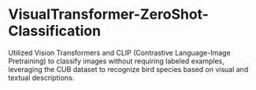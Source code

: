 # VisualTransformer-ZeroShot-Classification
Utilized Vision Transformers and CLIP (Contrastive Language-Image Pretraining) to classify images without requiring labeled examples, leveraging the CUB dataset to recognize bird species based on visual and textual descriptions.

